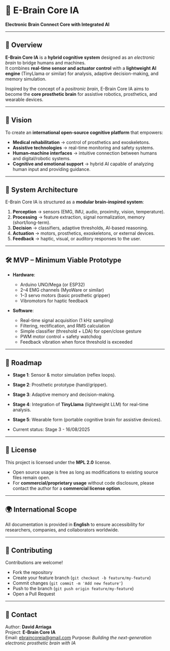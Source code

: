 # 🧠 E-Brain Core IA  
**Electronic Brain Connect Core with Integrated AI**

---

## 📌 Overview
**E-Brain Core IA** is a **hybrid cognitive system** designed as an *electronic brain* to bridge humans and machines.  
It combines **real-time sensor and actuator control** with a **lightweight AI engine** (TinyLlama or similar) for analysis, adaptive decision-making, and memory simulation.  

Inspired by the concept of a *positronic brain*, E-Brain Core IA aims to become the **core prosthetic brain** for assistive robotics, prosthetics, and wearable devices.

---

## 🚀 Vision
To create an **international open-source cognitive platform** that empowers:
- **Medical rehabilitation** → control of prosthetics and exoskeletons.  
- **Assistive technologies** → real-time monitoring and safety systems.  
- **Human–machine interfaces** → intuitive connection between humans and digital/robotic systems.  
- **Cognitive and emotional support** → hybrid AI capable of analyzing human input and providing guidance.  

---

## 🧩 System Architecture
E-Brain Core IA is structured as a **modular brain-inspired system**:

1. **Perception** → sensors (EMG, IMU, audio, proximity, vision, temperature).  
2. **Processing** → feature extraction, signal normalization, memory (short/long-term).  
3. **Decision** → classifiers, adaptive thresholds, AI-based reasoning.  
4. **Actuation** → motors, prosthetics, exoskeletons, or external devices.  
5. **Feedback** → haptic, visual, or auditory responses to the user.  

---

## 🛠️ MVP – Minimum Viable Prototype
- **Hardware**:  
  - Arduino UNO/Mega (or ESP32)  
  - 2–4 EMG channels (MyoWare or similar)  
  - 1–3 servo motors (basic prosthetic gripper)  
  - Vibromotors for haptic feedback  

- **Software**:  
  - Real-time signal acquisition (1 kHz sampling)  
  - Filtering, rectification, and RMS calculation  
  - Simple classifier (threshold + LDA) for open/close gesture  
  - PWM motor control + safety watchdog  
  - Feedback vibration when force threshold is exceeded  

---

## 📜 Roadmap
- **Stage 1**: Sensor & motor simulation (reflex loops).  
- **Stage 2**: Prosthetic prototype (hand/gripper).  
- **Stage 3**: Adaptive memory and decision-making.  
- **Stage 4**: Integration of **TinyLlama** (lightweight LLM) for real-time analysis.  
- **Stage 5**: Wearable form (portable cognitive brain for assistive devices).

- Current status: Stage 3 - 16/08/2025

---

## 🔐 License
This project is licensed under the **MPL 2.0** license.  
- Open source usage is free as long as modifications to existing source files remain open.  
- For **commercial/proprietary usage** without code disclosure, please contact the author for a **commercial license option**.  

---

## 🌍 International Scope
All documentation is provided in **English** to ensure accessibility for researchers, companies, and collaborators worldwide.  

---

## 🤝 Contributing
Contributions are welcome!  
- Fork the repository  
- Create your feature branch (`git checkout -b feature/my-feature`)  
- Commit changes (`git commit -m 'Add new feature'`)  
- Push to the branch (`git push origin feature/my-feature`)  
- Open a Pull Request  

---

## 📧 Contact
Author: **David Arriaga**  
Project: **E-Brain Core IA**  
Email: ebraincoreia@gmail.com
Purpose: *Building the next-generation electronic prosthetic brain with IA*  

